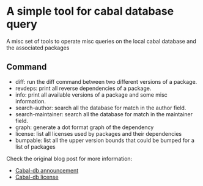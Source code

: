 A simple tool for cabal database query
======================================

A misc set of tools to operate misc queries on the local cabal database and the associated packages

Command
-------

* diff: run the diff command between two different versions of a package.
* revdeps: print all reverse dependencies of a package.
* info: print all available versions of a package and some misc information.
* search-author: search all the database for match in the author field.
* search-maintainer: search all the database for match in the maintainer field.
* graph: generate a dot format graph of the dependency
* license: list all licenses used by packages and their dependencies
* bumpable: list all the upper version bounds that could be bumped for a list of packages

Check the original blog post for more information:

* [Cabal-db announcement](http://tab.snarc.org/posts/haskell/2013-03-13-cabal-db.html)
* [Cabal-db license](http://tab.snarc.org/posts/haskell/2014-03-29-cabal-db-license.html)
